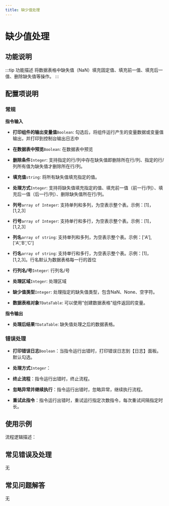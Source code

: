 ```yaml
---
title: 缺少值处理
---
```


# 缺少值处理

## 功能说明

:::tip 功能描述
将数据表格中缺失值（NaN）填充固定值、填充前一值、填充后一值、删除缺失值等操作。
:::

## 配置项说明

### 常规

**指令输入**

- **打印组件的输出变量值**`Boolean`: 勾选后，将组件运行产生的变量数据或变量值输出，并打印到控制台输出日志中

- **在数据表中预览**`Boolean`: 在数据表中预览

- **删除条件**`Integer`: 支持指定的行/列中存在缺失值即删除所在行/列、指定的行/列所有值为缺失值才删除所在行/列。

- **填充值**`string`: 将所有缺失值填充指定的值。

- **处理方式**`Integer`: 支持将缺失值填充指定的值、填充前一值（前一行/列）、填充后一值（后一行/列）、删除缺失值所在行/列。

- **列号**`array of Integer`: 支持单列和多列，为空表示整个表。示例：[1]，[1,2,3]

- **行号**`array of Integer`: 支持单行和多行，为空表示整个表。示例：[1]，[1,2,3]

- **列名**`array of string`: 支持单列和多列，为空表示整个表。示例：['A'], ['A','B','C']

- **行名**`array of string`: 支持单行和多行，为空表示整个表。示例：[1]，[1,2,3]。行名默认为数据表格每一行的首位

- **行列名/号**`Integer`: 行列名/号

- **处理区域**`Integer`: 处理区域

- **缺少值类型**`Integer`: 处理指定的缺失值类型，包含NaN、None、空字符。

- **数据表格对象**`TDataTable`: 可以使用“创建数据表格”组件返回的变量。


**指令输出**

- **处理后结果**`TDataTable`: 缺失值处理之后的数据表格。

### 错误处理

- **打印错误日志**`Boolean`：当指令运行出错时，打印错误日志到【日志】面板。默认勾选。

- **处理方式**`Integer`：

 - **终止流程**：指令运行出错时，终止流程。

 - **忽略异常并继续执行**：指令运行出错时，忽略异常，继续执行流程。

 - **重试此指令**：指令运行出错时，重试运行指定次数指令，每次重试间隔指定时长。

## 使用示例

流程逻辑描述：

## 常见错误及处理

无

## 常见问题解答

无


